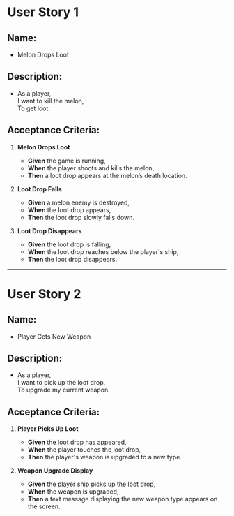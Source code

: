 # User Story 1
## Name: 
- Melon Drops Loot

## Description: 
- As a player,  
  I want to kill the melon,  
  To get loot.

## Acceptance Criteria: 

1. **Melon Drops Loot**
    - **Given** the game is running,  
    - **When** the player shoots and kills the melon,  
    - **Then** a loot drop appears at the melon’s death location.

2. **Loot Drop Falls**
    - **Given** a melon enemy is destroyed,  
    - **When** the loot drop appears,  
    - **Then** the loot drop slowly falls down.

3. **Loot Drop Disappears**
    - **Given** the loot drop is falling,  
    - **When** the loot drop reaches below the player's ship,  
    - **Then** the loot drop disappears.

---

# User Story 2
## Name: 
- Player Gets New Weapon

## Description:
- As a player,  
  I want to pick up the loot drop,  
  To upgrade my current weapon.

## Acceptance Criteria:

1. **Player Picks Up Loot**
    - **Given** the loot drop has appeared,  
    - **When** the player touches the loot drop,  
    - **Then** the player's weapon is upgraded to a new type.

2. **Weapon Upgrade Display**
    - **Given** the player ship picks up the loot drop,  
    - **When** the weapon is upgraded,  
    - **Then** a text message displaying the new weapon type appears on the screen.
